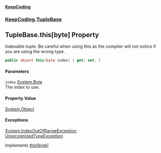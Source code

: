 #### [KeepCoding](index.md 'index')
### [KeepCoding](KeepCoding.md 'KeepCoding').[TupleBase](KeepCoding_TupleBase.md 'KeepCoding.TupleBase')
## TupleBase.this[byte] Property
Indexable tuple. Be careful when using this as the compiler will not notice if you are using the wrong type.  
```csharp
public object this[byte index] { get; set; }
```
#### Parameters
<a name='KeepCoding_TupleBase_this_byte__index'></a>
`index` [System.Byte](https://docs.microsoft.com/en-us/dotnet/api/System.Byte 'System.Byte')  
The index to use.
  
#### Property Value
[System.Object](https://docs.microsoft.com/en-us/dotnet/api/System.Object 'System.Object')
#### Exceptions
[System.IndexOutOfRangeException](https://docs.microsoft.com/en-us/dotnet/api/System.IndexOutOfRangeException 'System.IndexOutOfRangeException')  
[UnrecognizedTypeException](KeepCoding_UnrecognizedTypeException.md 'KeepCoding.UnrecognizedTypeException')  

Implements [this[byte]](KeepCoding_ITuple_this_byte_.md 'KeepCoding.ITuple.this[byte]')  
